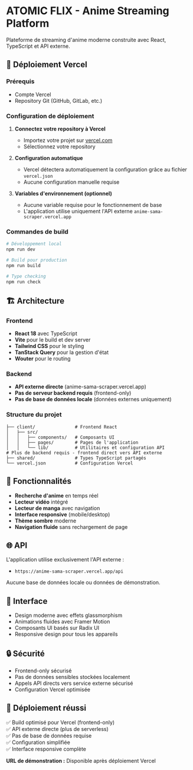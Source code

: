 # ATOMIC FLIX - Anime Streaming Platform

Plateforme de streaming d'anime moderne construite avec React, TypeScript et API externe.

## 🚀 Déploiement Vercel

### Prérequis
- Compte Vercel
- Repository Git (GitHub, GitLab, etc.)

### Configuration de déploiement

1. **Connectez votre repository à Vercel**
   - Importez votre projet sur [vercel.com](https://vercel.com)
   - Sélectionnez votre repository

2. **Configuration automatique**
   - Vercel détectera automatiquement la configuration grâce au fichier `vercel.json`
   - Aucune configuration manuelle requise

3. **Variables d'environnement (optionnel)**
   - Aucune variable requise pour le fonctionnement de base
   - L'application utilise uniquement l'API externe `anime-sama-scraper.vercel.app`

### Commandes de build

```bash
# Développement local
npm run dev

# Build pour production
npm run build

# Type checking
npm run check
```

## 🏗️ Architecture

### Frontend
- **React 18** avec TypeScript
- **Vite** pour le build et dev server
- **Tailwind CSS** pour le styling
- **TanStack Query** pour la gestion d'état
- **Wouter** pour le routing

### Backend
- **API externe directe** (anime-sama-scraper.vercel.app)
- **Pas de serveur backend requis** (frontend-only)
- **Pas de base de données locale** (données externes uniquement)

### Structure du projet
```
├── client/               # Frontend React
│   ├── src/
│   │   ├── components/   # Composants UI
│   │   ├── pages/        # Pages de l'application
│   │   └── lib/          # Utilitaires et configuration API
# Plus de backend requis - frontend direct vers API externe
├── shared/               # Types TypeScript partagés
└── vercel.json           # Configuration Vercel
```

## 🔧 Fonctionnalités

- **Recherche d'anime** en temps réel
- **Lecteur vidéo** intégré
- **Lecteur de manga** avec navigation
- **Interface responsive** (mobile/desktop)
- **Thème sombre** moderne
- **Navigation fluide** sans rechargement de page

## 🌐 API

L'application utilise exclusivement l'API externe :
- `https://anime-sama-scraper.vercel.app/api`

Aucune base de données locale ou données de démonstration.

## 📱 Interface

- Design moderne avec effets glassmorphism
- Animations fluides avec Framer Motion
- Composants UI basés sur Radix UI
- Responsive design pour tous les appareils

## 🔒 Sécurité

- Frontend-only sécurisé
- Pas de données sensibles stockées localement
- Appels API directs vers service externe sécurisé
- Configuration Vercel optimisée

## 📝 Déploiement réussi

✅ Build optimisé pour Vercel (frontend-only)  
✅ API externe directe (plus de serverless)  
✅ Pas de base de données requise  
✅ Configuration simplifiée  
✅ Interface responsive complète  

**URL de démonstration :** Disponible après déploiement Vercel